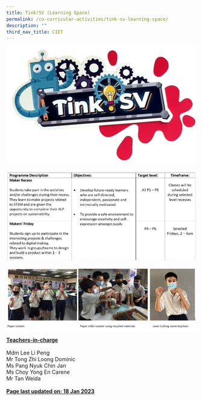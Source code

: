 ```yaml
---
title: Tink!SV (Learning Space)
permalink: /co-curricular-activities/tink-sv-learning-space/
description: ""
third_nav_title: CIET
---
```

![](/images/Tink!SV.png)

![](/images/Tink!SV%20Programme%20Description.png)

![](/images/TinkSV-photo1.png)
<p><u><strong>Teachers-in-charge</strong></u><br /><br />Mdm Lee Li Peng<br />Mr Tong Zhi Loong Dominic<br />Ms Pang Nyuk Chin Jan<br/>Ms Choy Yong En Carene<br/>Mr Tan Weida<br /><br /><u><strong>Page last updated on: 18 Jan 2023</p>